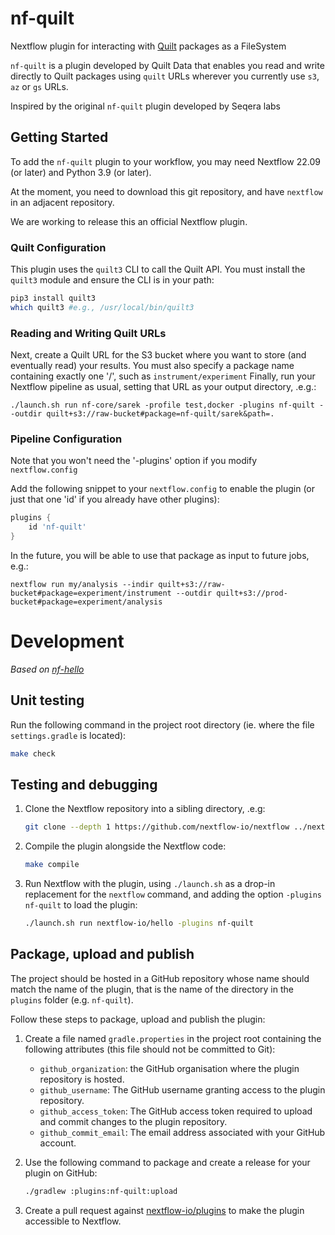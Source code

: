 # nf-quilt

Nextflow plugin for interacting with [Quilt](https://quiltdata.com/) packages as a FileSystem

`nf-quilt` is a plugin developed by Quilt Data that enables you read and write directly to Quilt packages using `quilt` URLs
wherever you currently use `s3`, `az` or `gs` URLs.

Inspired by the original `nf-quilt` plugin developed by Seqera labs

## Getting Started

To add the `nf-quilt` plugin to your workflow, you may need Nextflow 22.09 (or later) and Python 3.9 (or later).

At the moment, you need to download this git repository, and have `nextflow` in an adjacent repository.

We are working to release this an official Nextflow plugin.

### Quilt Configuration

This plugin uses the `quilt3` CLI to call the Quilt API.
You must install the `quilt3` module and ensure the CLI is in your path:

```bash
pip3 install quilt3
which quilt3 #e.g., /usr/local/bin/quilt3
```

### Reading and Writing Quilt URLs

Next, create a Quilt URL for the S3 bucket where you want to store (and eventually read) your results.
You must also specify a package name containing exactly one '/', such as `instrument/experiment`
Finally, run your Nextflow pipeline as usual, setting that URL as your output directory, .e.g.:

```
./launch.sh run nf-core/sarek -profile test,docker -plugins nf-quilt --outdir quilt+s3://raw-bucket#package=nf-quilt/sarek&path=.
```
### Pipeline Configuration

Note that you won't need the '-plugins' option if you modify `nextflow.config`

Add the following snippet to your `nextflow.config` to enable the plugin (or just that one 'id' if you already have other plugins):
```groovy
plugins {
    id 'nf-quilt'
}
```

In the future, you will be able to use that package as input to future jobs, e.g.:

```
nextflow run my/analysis --indir quilt+s3://raw-bucket#package=experiment/instrument --outdir quilt+s3://prod-bucket#package=experiment/analysis
```

# Development

_Based on [nf-hello](https://github.com/nextflow-io/nf-hello)_

## Unit testing

Run the following command in the project root directory (ie. where the file `settings.gradle` is located):

```bash
make check
```

## Testing and debugging

1. Clone the Nextflow repository into a sibling directory, .e.g:

    ```bash
    git clone --depth 1 https://github.com/nextflow-io/nextflow ../nextflow
    ```

2. Compile the plugin alongside the Nextflow code:
    ```bash
    make compile
    ```

3. Run Nextflow with the plugin, using `./launch.sh` as a drop-in replacement for the `nextflow` command, and adding the option `-plugins nf-quilt` to load the plugin:
    ```bash
    ./launch.sh run nextflow-io/hello -plugins nf-quilt
    ```

## Package, upload and publish

The project should be hosted in a GitHub repository whose name should match the name of the plugin, that is the name of the directory in the `plugins` folder (e.g. `nf-quilt`).

Follow these steps to package, upload and publish the plugin:

1. Create a file named `gradle.properties` in the project root containing the following attributes (this file should not be committed to Git):

   * `github_organization`: the GitHub organisation where the plugin repository is hosted.
   * `github_username`: The GitHub username granting access to the plugin repository.
   * `github_access_token`: The GitHub access token required to upload and commit changes to the plugin repository.
   * `github_commit_email`: The email address associated with your GitHub account.

2. Use the following command to package and create a release for your plugin on GitHub:
    ```bash
    ./gradlew :plugins:nf-quilt:upload
    ```

3. Create a pull request against [nextflow-io/plugins](https://github.com/nextflow-io/plugins/blob/main/plugins.json) to make the plugin accessible to Nextflow.
